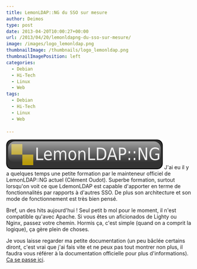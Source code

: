 ```yaml
---
title: LemonLDAP::NG du SSO sur mesure
author: Deimos
type: post
date: 2013-04-20T10:00:27+00:00
url: /2013/04/20/lemonldapng-du-sso-sur-mesure/
image: /images/logo_lemonldap.png
thumbnailImage: /thumbnails/logo_lemonldap.png
thumbnailImagePosition: left
categories:
  - Debian
  - Hi-Tech
  - Linux
  - Web
tags:
  - Debian
  - Hi-Tech
  - Linux
  - Web

---
```

![Lemonldap_logo](/images/logo_lemonldap.png)
J'ai eu il y a quelques temps une petite formation par le mainteneur officiel de LemonLDAP::NG actuel (Clément Oudot). Superbe formation, surtout lorsqu'on voit ce que LdemonLDAP est capable d'apporter en terme de fonctionnalités par rapports à d'autres SSO. De plus son architecture et son mode de fonctionnement est très bien pensé.

Bref, un des hits aujourd'hui ! Seul petit b mol pour le moment, il n'est compatible qu'avec Apache. Si vous êtes un aficionados de Lighty ou Nginx, passez votre chemin. Hormis ça, c'est simple (quand on a comprit la logique), ça gère plein de choses.

Je vous laisse regarder ma petite documentation (un peu bâclée certains diront, c'est vrai que j'ai fais vite et ne peux pas tout montrer non plus, il faudra vous référer à la documentation officielle pour plus d'informations). [Ca se passe ici](http://wiki.deimos.fr/LemonLDAP::NG_:_Plus_qu%27un_simple_SSO).